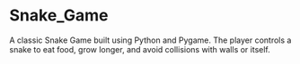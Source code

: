 # Snake_Game
A classic Snake Game built using Python and Pygame.  The player controls a snake to eat food, grow longer, and avoid collisions with walls or itself.
